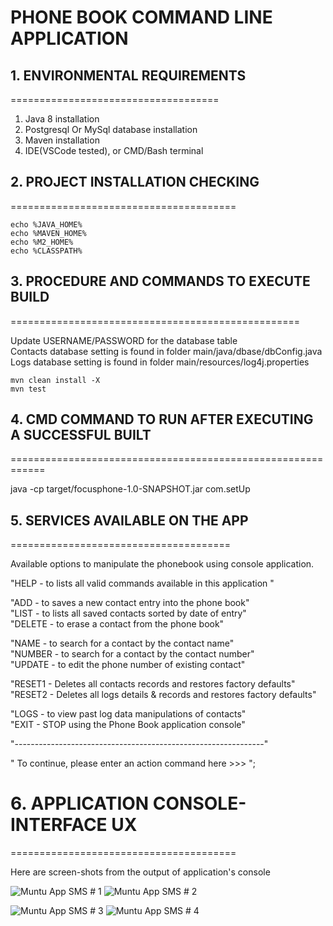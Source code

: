 # PHONE BOOK COMMAND LINE APPLICATION

## 1. ENVIRONMENTAL REQUIREMENTS
====================================
1. Java 8 installation
2. Postgresql Or MySql database installation
3. Maven installation
4. IDE(VSCode tested), or CMD/Bash terminal

## 2. PROJECT INSTALLATION CHECKING
=======================================

```
echo %JAVA_HOME%
echo %MAVEN_HOME%
echo %M2_HOME%
echo %CLASSPATH%

```

## 3. PROCEDURE AND COMMANDS TO EXECUTE BUILD
==================================================

Update USERNAME/PASSWORD for the database table\
Contacts database setting is found in folder main/java/dbase/dbConfig.java\
Logs database setting is found in folder main/resources/log4j.properties


```
mvn clean install -X
mvn test

```


## 4. CMD COMMAND TO RUN AFTER EXECUTING A SUCCESSFUL BUILT
============================================================

java -cp target/focusphone-1.0-SNAPSHOT.jar com.setUp



## 5. SERVICES AVAILABLE ON THE APP
======================================


Available options to manipulate the phonebook using console application.

"HELP   - to lists all valid commands available in this application "

"ADD    - to saves a new contact entry into the phone book" \
"LIST   - to lists all saved contacts sorted by date of entry"\
"DELETE - to erase a contact from the phone book"

"NAME   - to search for a contact by the contact name"\
"NUMBER   - to search for a contact by the contact number"\
"UPDATE - to edit the phone number of  existing contact"

"RESET1   - Deletes all contacts records and restores factory defaults"\
"RESET2   - Deletes all logs details & records and restores factory defaults"

"LOGS - to view past log data manipulations of contacts"\
"EXIT   - STOP using the Phone Book application console" 

"--------------------------------------------------------------"

" To continue, please enter an action command here >>>  ";
    
# 6. APPLICATION CONSOLE- INTERFACE UX 
=======================================

Here are screen-shots from the output of application's console

![ Muntu App SMS # 1 ](https://github.com/LINOSNCHENA/PhoneBookApp/blob/master/ux/page%20(1).png)
![ Muntu App SMS # 2 ](https://github.com/LINOSNCHENA/PhoneBookApp/blob/master/ux/page%20(2).png)

![ Muntu App SMS # 3 ](https://github.com/LINOSNCHENA/PhoneBookApp/blob/master/ux/page%20(3).png)
![ Muntu App SMS # 4 ](https://github.com/LINOSNCHENA/PhoneBookApp/blob/master/ux/page%20(4).png)
